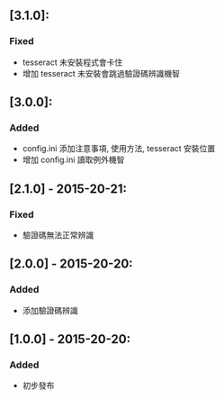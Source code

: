 ## [3.1.0]:
### Fixed
- tesseract 未安裝程式會卡住
- 增加 tesseract 未安裝會跳過驗證碼辨識機智

## [3.0.0]:
### Added
- config.ini 添加注意事項, 使用方法, tesseract 安裝位置
- 增加 config.ini 讀取例外機智

## [2.1.0] - 2015-20-21:
### Fixed
- 驗證碼無法正常辨識

## [2.0.0] - 2015-20-20:
### Added
- 添加驗證碼辨識

## [1.0.0] - 2015-20-20:
### Added
- 初步發布
